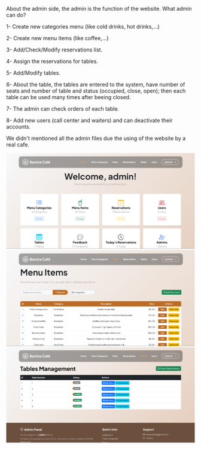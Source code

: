 About the admin side, the admin is the function of the website. 
What admin can do?

1- Create new categories menu (like cold drinks, hot drinks,...)

2- Create new menu items (like coffee,...)

3- Add/Check/Modify reservations list.

4- Assign the reservations for tables.

5- Add/Modify tables.

6- About the table, the tables are entered to the system, have number of seats and number of table and status (occupied, close, open); then each table can be used many times after beeing closed.

7- The admin can check orders of each table.

8- Add new users (call center and waiters) and can deactivate their accounts.

We didn't mentioned all the admin files due the using of the website by a real cafe.

![Website Preview](admin.png)
![Website Preview](menu.png)
![Website Preview](table.png)
